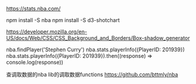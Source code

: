 

https://stats.nba.com/

npm install -S nba
npm install -S d3-shotchart

https://developer.mozilla.org/en-US/docs/Web/CSS/CSS_Background_and_Borders/Box-shadow_generator



nba.findPlayer('Stephen Curry')
nba.stats.playerInfo({PlayerID: 201939})
nba.stats.playerInfo({PlayerID: 201939}).then((response) => console.log(response))


查调取数据的nba lib的调取数据functions
https://github.com/bttmly/nba